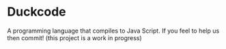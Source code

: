 # Duckcode
A programming language that compiles to Java Script. If you feel to help us then commit! (this project is a work in progress)

